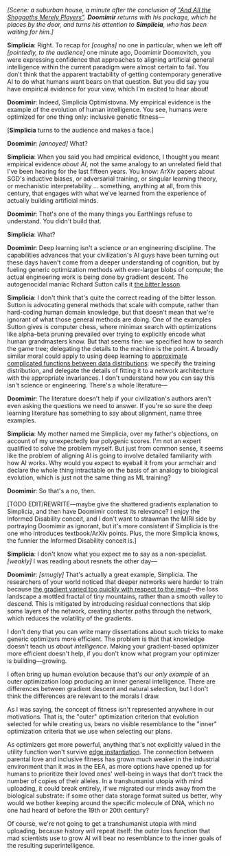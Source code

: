 _[Scene: a suburban house, a minute after the conclusion of ["And All the Shoggoths Merely Players"](https://www.lesswrong.com/posts/8yCXeafJo67tYe5L4/and-all-the-shoggoths-merely-players). **Doomimir** returns with his package, which he places by the door, and turns his attention to **Simplicia**, who has been waiting for him.]_

**Simplicia**: Right. To recap for _[coughs]_ no one in particular, when we left off _[pointedly, to the audience]_ one minute ago, Doomimir Doomovitch, you were expressing confidence that approaches to aligning artificial general intelligence within the current paradigm were almost certain to fail. You don't think that the apparent tractability of getting contemporary generative AI to do what humans want bears on that question. But you did say you have empirical evidence for your view, which I'm excited to hear about!

**Doomimir**: Indeed, Simplicia Optimistovna. My empirical evidence is the example of the evolution of human intelligence. You see, humans were optimized for one thing only: inclusive genetic fitness—

[**Simplicia** turns to the audience and makes a face.]

**Doomimir**: _[annoyed]_ What?

**Simplicia**: When you said you had empirical evidence, I thought you meant empirical evidence _about AI_, not the same analogy to an unrelated field that I've been hearing for the last fifteen years. You know: ArXiv papers about SGD's inductive biases, or adversarial training, or singular learning theory, or mechanistic interpretability ... something, anything at all, from this century, that engages with what we've learned from the experience of actually building artificial minds.

**Doomimir**: That's one of the many things you Earthlings refuse to understand. You didn't build that.

**Simplicia**: What?

**Doomimir**: Deep learning isn't a science _or_ an engineering discipline. The capabilities advances that your civilization's AI guys have been turning out these days haven't come from a deeper understanding of cognition, but by fueling generic optimization methods with ever-larger blobs of compute; the actual engineering work is being done by gradient descent. The autogenocidal maniac Richard Sutton calls it [the bitter lesson](http://www.incompleteideas.net/IncIdeas/BitterLesson.html).

**Simplicia**: I don't think that's quite the correct reading of the bitter lesson. Sutton is advocating general methods that scale with compute, rather than hard-coding human domain knowledge, but that doesn't mean that we're ignorant of what those general methods are doing. One of the examples Sutton gives is computer chess, where minimax search with optimizations like alpha–beta pruning prevailed over trying to explicitly encode what human grandmasters know. But that seems fine: we specified how to search the game tree; delegating the details to the machine is the point. A broadly similar moral could apply to using deep learning to [approximate complicated functions between data distributions](https://www.lesswrong.com/posts/DhjcdzTyqHte2v6bu/deep-learning-is-function-approximation): we specify the training distribution, and delegate the details of fitting it to a network architecture with the appropriate invariances. I don't understand how you can say this isn't science or engineering. There's a whole literature—

**Doomimir**: The literature doesn't help if your civilization's authors aren't even asking the questions we need to answer. If you're so sure the deep learning literature has something to say about alignment, name three examples.

**Simplicia**: My mother named me Simplicia, over my father's objections, on account of my unexpectedly low polygenic scores. I'm not an expert qualified to solve the problem myself. But just from common sense, it seems like the problem of aligning AI is going to involve detailed familiarity with how AI works. Why would you expect to eyeball it from your armchair and declare the whole thing intractable on the basis of an analogy to biological evolution, which is just not the same thing as ML training?

**Doomimir**: So that's a no, then.

[TODO EDIT/REWRITE—maybe give the shattered gradients explanation to Simplicia, and then have Doomimir contest its relevance? I enjoy the Informed Disability conceit, and I don't want to strawman the MIRI side by portraying Doomimir as ignorant, but it's more consistent if Simplicia is the one who introduces textbook/ArXiv points. Plus, the more Simplicia knows, the funnier the Informed Disability conceit is.]

**Simplicia**: I don't know what you expect me to say as a non-specialist. _[weakly]_ I was reading about resnets the other day—

**Doomimir**: _[smugly]_ That's actually a great example, Simplicia. The researchers of your world noticed that deeper networks were harder to train because [the gradient varied too quickly with respect to the input](https://arxiv.org/abs/1702.08591)—the loss landscape a mottled fractal of tiny mountains, rather than a smooth valley to descend. This is mitigated by introducing residual connections that skip some layers of the network, creating shorter paths through the network, which reduces the volatility of the gradients.

I don't deny that you can write many dissertations about such tricks to make generic optimizers more efficient. The problem is that that knowledge doesn't teach us _about intelligence_. Making your gradient-based optimizer more efficient doesn't help, if you don't know what program your optimizer is building—growing.

I often bring up human evolution because that's our _only example_ of an outer optimization loop producing an inner general intelligence. There are differences between gradient descent and natural selection, but I don't think the differences are relevant to the morals I draw.

As I was saying, the concept of fitness isn't represented anywhere in our motivations. That is, the "outer" optimization criterion that evolution selected for while creating us, bears no visible resemblance to the "inner" optimization criteria that we use when selecting our plans.

As optimizers get more powerful, anything that's not explicitly valued in the utility function won't survive [edge instantiation](https://arbital.com/p/edge_instantiation/). The connection between parental love and inclusive fitness has grown much weaker in the industrial environment than it was in the EEA, as more options have opened up for humans to prioritize their loved ones' well-being in ways that don't track the number of copies of their alleles. In a transhumanist utopia with mind uploading, it could break entirely, if we migrated our minds away from the biological substrate: if some other data storage format suited us better, why would we bother keeping around the specific molecule of DNA, which no one had heard of before the 19th or 20th century?

Of course, we're not going to get a transhumanist utopia with mind uploading, because history will repeat itself: the outer loss function that mad scientists use to grow AI will bear no resemblance to the inner goals of the resulting superintelligence.
